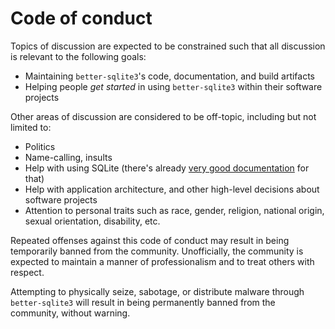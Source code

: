 # Code of conduct

Topics of discussion are expected to be constrained such that all discussion is relevant to the following goals:

- Maintaining `better-sqlite3`'s code, documentation, and build artifacts
- Helping people *get started* in using `better-sqlite3` within their software projects

Other areas of discussion are considered to be off-topic, including but not limited to:

- Politics
- Name-calling, insults
- Help with using SQLite (there's already [very good documentation](https://sqlite.org/docs.html) for that)
- Help with application architecture, and other high-level decisions about software projects
- Attention to personal traits such as race, gender, religion, national origin, sexual orientation, disability, etc.

Repeated offenses against this code of conduct may result in being temporarily banned from the community. Unofficially, the community is expected to maintain a manner of professionalism and to treat others with respect.

Attempting to physically seize, sabotage, or distribute malware through `better-sqlite3` will result in being permanently banned from the community, without warning.
